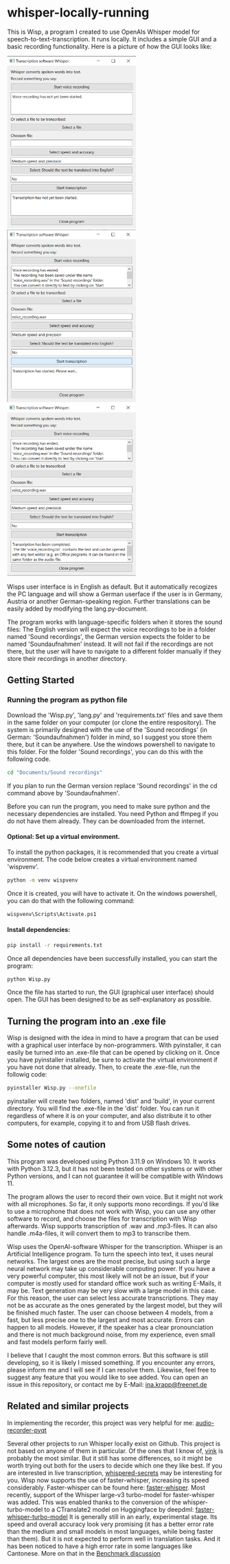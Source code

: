 # whisper-locally-running
This is Wisp, a program I created to use OpenAIs Whisper model for speech-to-text-transcription. It runs locally. It includes a simple GUI and a basic recording functionality.
Here is a picture of how the GUI looks like:

<img src="/pictures/picture1.png" alt="The GUI allows the user to record something, choose a recorded audio file to turn it into text, specifiy accuracy and if a translation to english should be done." width="300" height="400"> <img src="/pictures/picture3.png" alt="The GUI allows the user to record something, choose a recorded audio file to turn it into text, specifiy accuracy and if a translation to english should be done." width="300" height="400"> <img src="/pictures/picture4.png" alt="The GUI allows the user to record something, choose a recorded audio file to turn it into text, specifiy accuracy and if a translation to english should be done." width="300" height="400">

Wisps user interface is in English as default. But it automatically recogizes the PC language and will show a German userface if the user is in Germany, Austria or another German-speaking region. Further translations can be easily added by modifying the lang.py-document. 

The program works with language-specific folders when it stores the sound files: The English version will expect the voice recordings to be in a folder named 'Sound recordings', the German version expects the folder to be named 'Soundaufnahmen' instead. It will not fail if the recordings are not there, but the user will have to navigate to a different folder manually if they store their recordings in another directory. 

## Getting Started

### Running the program as python file
Download the 'Wisp.py', 'lang.py' and 'requirements.txt' files and save them in the same folder on your computer (or clone the entire respository). The system is primarily designed with the use of the 'Sound recordings' (in German: 'Soundaufnahmen') folder in mind, so I suggest you store them there, but it can be anywhere.
Use the windows powershell to navigate to this folder. For the folder 'Sound recordings', you can do this with the following code.
  ```sh
cd "Documents/Sound recordings"
 ```
If you plan to run the German version replace 'Sound recordings' in the cd command above by 'Soundaufnahmen'.

Before you can run the program, you need to make sure python and the necessary dependencies are installed. You need Python and ffmpeg if you do not have them already. They can be downloaded from the internet.

#### Optional: Set up a virtual environment.
To install the python packages, it is recommended that you create a virtual environment. The code below creates a virtual environment named 'wispvenv'.
  ```sh
python -m venv wispvenv
 ```
Once it is created, you will have to activate it. On the windows powershell, you can do that with the following command:
  ```sh
wispvenv\Scripts\Activate.ps1
 ```

#### Install dependencies:
  ```sh
pip install -r requirements.txt
 ```
Once all dependencies have been successfully installed, you can start the program:
  ```sh
python Wisp.py
 ```
Once the file has started to run, the GUI (graphical user interface) should open. The GUI has been designed to be as self-explanatory as possible.

## Turning the program into an .exe file

Wisp is designed with the idea in mind to have a program that can be used with a graphical user interface by non-programmers. 
With pyinstaller, it can easily be turned into an .exe-file that can be opened by clicking on it. Once you have pyinstaller installed, be sure to activate the virtual environment if you have not done that already.
Then, to create the .exe-file, run the followig code:
  ```sh
pyinstaller Wisp.py --onefile
 ```
pyinstaller will create two folders, named 'dist' and 'build', in your current directory. You will find the .exe-file in the 'dist' folder. You can run it regardless of where it is on your computer, and also distribute it to other computers, for example, copying it to and from USB flash drives.

## Some notes of caution
This program was developed using Python 3.11.9 on Windows 10. It works with Python 3.12.3, but it has not been tested on other systems or with other Python versions, and I can not guarantee it will be compatible with Windows 11.

The program allows the user to record their own voice. But it might not work with all microphones. So far, it only supports mono recordings.
If you'd like to use a microphone that does not work with Wisp, you can use any other software to record, and choose the files for transcription with Wisp afterwards.
Wisp supports transcription of .wav and .mp3-files. It can also handle .m4a-files, it will convert them to mp3 to transcribe them.

Wisp uses the OpenAI-software Whisper for the transcription. Whisper is an Artificial Intelligence program. To turn the speech into text, it uses neural networks. The largest ones are the most precise, but using such a large neural network may take up considerable computing power. If you have a very powerful computer, this most likely will not be an issue, but if your computer is mostly used for standard office work such as writing E-Mails, it may be. Text generation may be very slow with a large model in this case.
For this reason, the user can select less accurate transcriptions. They may not be as accurate as the ones generated by the largest model, but they will be finished much faster.
The user can choose between 4 models, from a fast, but less precise one to the largest and most accurate.
Errors can happen to all models. However, if the speaker has a clear pronounciation and there is not much background noise, from my experience, even small and fast models perform fairly well.

I believe that I caught the most common errors. But this software is still developing, so it is likely I missed something. If you encounter any errors, please inform me and I will see if I can resolve them.
Likewise, feel free to suggest any feature that you would like to see added. You can open an issue in this repository, or contact me by E-Mail: ina.krapp@freenet.de

## Related and similar projects

In implementing the recorder, this project was very helpful for me: [audio-recorder-pyqt](https://github.com/dv66/audio-recorder-pyqt)

Several other projects to run Whisper locally exist on Github. This project is not based on anyone of them in particular. Of the ones that I know of, [vink](https://github.com/ssciwr/vink) is probably the most similar. But it still has some differences, so it might be worth trying out both for the users to decide which one they like best. If you are interested in live transcription, [whispered-secrets](https://github.com/john-sandall/whispered-secrets) may be interesting for you.
Wisp now supports the use of faster-whisper, increasing its speed considerably. Faster-whisper can be found here: [faster-whisper](https://github.com/SYSTRAN/faster-whisper).
Most recently, support of the Whisper large-v3 turbo-model for faster-whisper was added. This was enabled thanks to the conversion of the whisper-turbo-model to a CTranslate2 model on Huggingface by deepdml: [faster-whisper-turbo-model](https://huggingface.co/deepdml/faster-whisper-large-v3-turbo-ct2)
It is generally still in an early, experimental stage. Its speed and overall accuracy look very promising (it has a better error rate than the medium and small models in most languages, while being faster than them).
But it is not expected to perform well in translation tasks. And it has been noticed to have a high error rate in some languages like Cantonese. More on that in the [Benchmark discussion](https://github.com/SYSTRAN/faster-whisper/issues/1030) 
